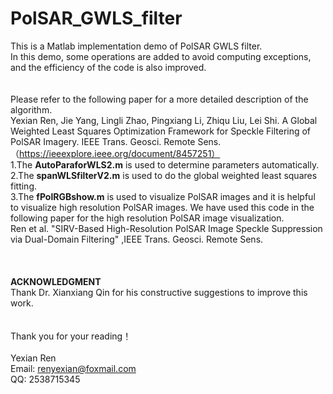 # PolSAR_GWLS_filter
This is a Matlab implementation demo of PolSAR GWLS filter.  
In this demo, some operations are added to avoid computing exceptions, and the efficiency of the code is also improved.<br/><br/>  
Please refer to the following paper for a more detailed description of the algorithm.  
Yexian Ren, Jie Yang, Lingli Zhao, Pingxiang Li, Zhiqu Liu, Lei Shi. A Global Weighted Least Squares Optimization Framework for Speckle Filtering of PolSAR Imagery. IEEE Trans. Geosci. Remote Sens. （https://ieeexplore.ieee.org/document/8457251）<br/>
1.The **AutoParaforWLS2.m** is used to determine parameters automatically.  
2.The **spanWLSfilterV2.m** is used to do the global weighted least squares fitting.  
3.The **fPolRGBshow.m** is used to visualize PolSAR images and it is helpful to visualize high resolution PolSAR images. We have used this code in the following paper for the high resolution PolSAR image visualization.  
Ren et al. "SIRV-Based High-Resolution PolSAR Image Speckle Suppression via Dual-Domain Filtering" ,IEEE Trans. Geosci. Remote Sens.  
<br/> <br/>  
**ACKNOWLEDGMENT**  
Thank Dr. Xianxiang Qin for his constructive suggestions to improve this work.        
<br/>  
Thank you for your reading！  
<br/>
Yexian Ren  
Email: renyexian@foxmail.com  
QQ: 2538715345  
